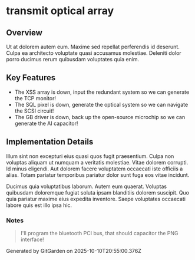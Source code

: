 # transmit optical array

## Overview
Ut at dolorem autem eum. Maxime sed repellat perferendis id deserunt. Culpa ea architecto voluptate quasi accusamus molestiae. Deleniti dolor porro ducimus rerum quibusdam voluptates quia enim.

## Key Features
- The XSS array is down, input the redundant system so we can generate the TCP monitor!
- The SQL pixel is down, generate the optical system so we can navigate the SCSI circuit!
- The GB driver is down, back up the open-source microchip so we can generate the AI capacitor!

## Implementation Details
Illum sint non excepturi eius quasi quos fugit praesentium. Culpa non voluptas aliquam ut numquam a veritatis molestiae. Vitae dolorem corrupti. Id minus eligendi. Aut dolorem facere voluptatem occaecati iste officiis a alias. Totam pariatur temporibus pariatur dolor sunt fuga eos vitae incidunt.
 Ducimus quia voluptatibus laborum. Autem eum quaerat. Voluptas quibusdam doloremque fugiat soluta ipsam blanditiis dolorem suscipit. Quo quia pariatur maxime eius expedita inventore. Saepe voluptates occaecati labore quis est illo ipsa hic.

### Notes
> I'll program the bluetooth PCI bus, that should capacitor the PNG interface!

Generated by GitGarden on 2025-10-10T20:55:00.376Z